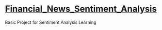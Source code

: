 # [Financial_News_Sentiment_Analysis](https://drive.google.com/uc?export=download&id=1j0C2CYRiJ5gZFq-cqEJVy5DTuxXxjJhc)
Basic Project for Sentiment Analysis Learning
